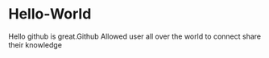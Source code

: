 # Hello-World
Hello github is great.Github Allowed user all over the world to connect share their knowledge
